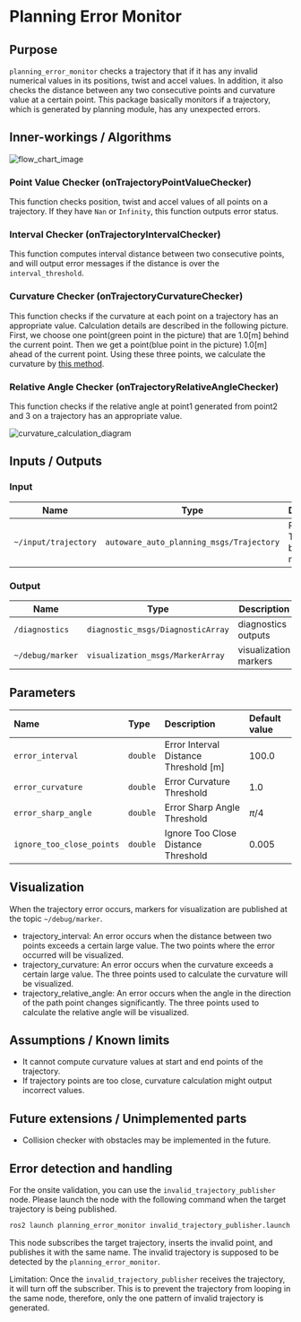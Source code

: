# Planning Error Monitor

## Purpose

`planning_error_monitor` checks a trajectory that if it has any invalid numerical values in its positions, twist and accel values. In addition, it also checks the distance between any two consecutive points and curvature value at a certain point. This package basically monitors if a trajectory, which is generated by planning module, has any unexpected errors.

## Inner-workings / Algorithms

![flow_chart_image](./media/flowchart.png)

### Point Value Checker (onTrajectoryPointValueChecker)

This function checks position, twist and accel values of all points on a trajectory. If they have `Nan` or `Infinity`, this function outputs error status.

### Interval Checker (onTrajectoryIntervalChecker)

This function computes interval distance between two consecutive points, and will output error messages if the distance is over the `interval_threshold`.

### Curvature Checker (onTrajectoryCurvatureChecker)

This function checks if the curvature at each point on a trajectory has an appropriate value. Calculation details are described in the following picture. First, we choose one point(green point in the picture) that are 1.0[m] behind the current point. Then we get a point(blue point in the picture) 1.0[m] ahead of the current point. Using these three points, we calculate the curvature by [this method](https://en.wikipedia.org/wiki/Menger_curvature).

### Relative Angle Checker (onTrajectoryRelativeAngleChecker)

This function checks if the relative angle at point1 generated from point2 and 3 on a trajectory has an appropriate value.

![curvature_calculation_diagram](./media/curvature_calculation_diagram.svg)

## Inputs / Outputs

### Input

| Name                 | Type                                     | Description                            |
| -------------------- | ---------------------------------------- | -------------------------------------- |
| `~/input/trajectory` | `autoware_auto_planning_msgs/Trajectory` | Planned Trajectory by planning modules |

### Output

| Name             | Type                              | Description           |
| ---------------- | --------------------------------- | --------------------- |
| `/diagnostics`   | `diagnostic_msgs/DiagnosticArray` | diagnostics outputs   |
| `~/debug/marker` | `visualization_msgs/MarkerArray`  | visualization markers |

## Parameters

| Name                      | Type     | Description                           | Default value |
| :------------------------ | :------- | :------------------------------------ | :------------ |
| `error_interval`          | `double` | Error Interval Distance Threshold [m] | 100.0         |
| `error_curvature`         | `double` | Error Curvature Threshold             | 1.0           |
| `error_sharp_angle`       | `double` | Error Sharp Angle Threshold           | $\pi$/4       |
| `ignore_too_close_points` | `double` | Ignore Too Close Distance Threshold   | 0.005         |

## Visualization

When the trajectory error occurs, markers for visualization are published at the topic `~/debug/marker`.

- trajectory_interval: An error occurs when the distance between two points exceeds a certain large value. The two points where the error occurred will be visualized.
- trajectory_curvature: An error occurs when the curvature exceeds a certain large value. The three points used to calculate the curvature will be visualized.
- trajectory_relative_angle: An error occurs when the angle in the direction of the path point changes significantly. The three points used to calculate the relative angle will be visualized.

## Assumptions / Known limits

- It cannot compute curvature values at start and end points of the trajectory.
- If trajectory points are too close, curvature calculation might output incorrect values.

## Future extensions / Unimplemented parts

- Collision checker with obstacles may be implemented in the future.

## Error detection and handling

For the onsite validation, you can use the `invalid_trajectory_publisher` node. Please launch the node with the following command when the target trajectory is being published.

```bash
ros2 launch planning_error_monitor invalid_trajectory_publisher.launch.xml
```

This node subscribes the target trajectory, inserts the invalid point, and publishes it with the same name. The invalid trajectory is supposed to be detected by the `planning_error_monitor`.

Limitation: Once the `invalid_trajectory_publisher` receives the trajectory, it will turn off the subscriber. This is to prevent the trajectory from looping in the same node, therefore, only the one pattern of invalid trajectory is generated.
